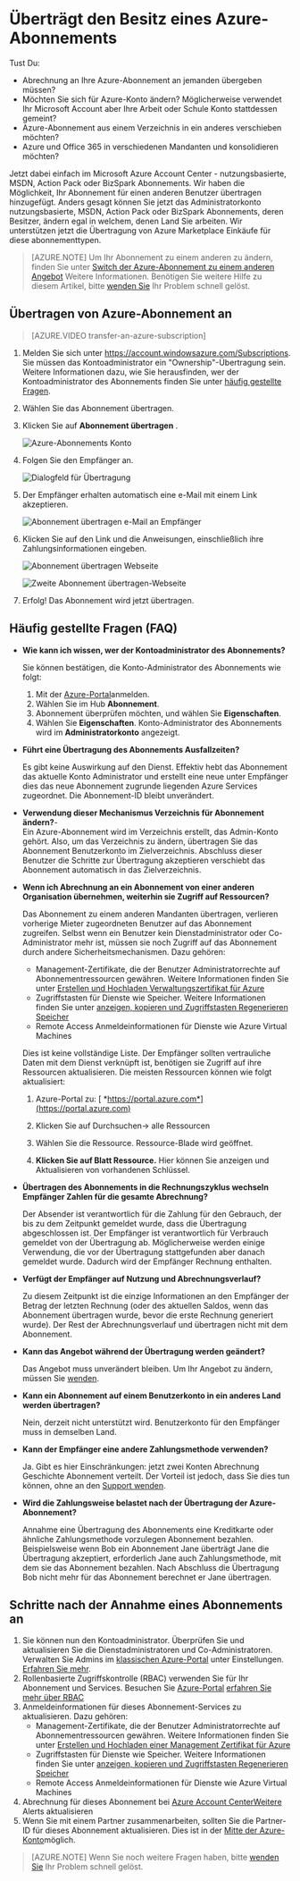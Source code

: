 <properties
   pageTitle="Überträgt den Besitz der Azure-Abonnement | Microsoft Azure"
   description="Übertragen von Azure-Abonnement zu einem anderen Benutzer einige häufig gestellte Fragen (FAQ) über den Prozess"
   services=""
   documentationCenter=""
   authors="genlin"
   manager="stevenpo"
   editor=""
   tags="billing,top-support-issue"/>

<tags
   ms.service="billing"
   ms.workload="na"
   ms.tgt_pltfrm="na"
   ms.devlang="na"
   ms.topic="article"
   ms.date="10/10/2016"
   ms.author="genli"/>

# <a name="transferring-ownership-of-an-azure-subscription"></a>Überträgt den Besitz eines Azure-Abonnements

Tust Du:

- Abrechnung an Ihre Azure-Abonnement an jemanden übergeben müssen?
- Möchten Sie sich für Azure-Konto ändern? Möglicherweise verwendet Ihr Microsoft Account aber Ihre Arbeit oder Schule Konto stattdessen gemeint?
- Azure-Abonnement aus einem Verzeichnis in ein anderes verschieben möchten?
- Azure und Office 365 in verschiedenen Mandanten und konsolidieren möchten?

Jetzt dabei einfach im Microsoft Azure Account Center - nutzungsbasierte, MSDN, Action Pack oder BizSpark Abonnements.  Wir haben die Möglichkeit, Ihr Abonnement für einen anderen Benutzer übertragen hinzugefügt. Anders gesagt können Sie jetzt das Administratorkonto nutzungsbasierte, MSDN, Action Pack oder BizSpark Abonnements, deren Besitzer, ändern egal in welchem, denen Land Sie arbeiten. Wir unterstützen jetzt die Übertragung von Azure Marketplace Einkäufe für diese abonnementtypen.

> [AZURE.NOTE] Um Ihr Abonnement zu einem anderen zu ändern, finden Sie unter [Switch der Azure-Abonnement zu einem anderen Angebot](billing-how-to-switch-azure-offer.md) Weitere Informationen. Benötigen Sie weitere Hilfe zu diesem Artikel, bitte [wenden Sie](https://portal.azure.com/?#blade/Microsoft_Azure_Support/HelpAndSupportBlade) Ihr Problem schnell gelöst.

## <a name="how-to-transfer-ownership-of-an-azure-subscription"></a>Übertragen von Azure-Abonnement an

> [AZURE.VIDEO transfer-an-azure-subscription]

1.  Melden Sie sich unter <https://account.windowsazure.com/Subscriptions>. Sie müssen das Kontoadministrator ein "Ownership"-Übertragung sein. Weitere Informationen dazu, wie Sie herausfinden, wer der Kontoadministrator des Abonnements finden Sie unter [häufig gestellte Fragen](#faq).

2.  Wählen Sie das Abonnement übertragen.

3.  Klicken Sie auf **Abonnement übertragen** .

    ![Azure-Abonnements Konto](./media/billing-subscription-transfer/image1.png)

4.  Folgen Sie den Empfänger an.

    ![Dialogfeld für Übertragung](./media/billing-subscription-transfer/image2.PNG)

5.  Der Empfänger erhalten automatisch eine e-Mail mit einem Link akzeptieren.

    ![Abonnement übertragen e-Mail an Empfänger](./media/billing-subscription-transfer/image3.png)

6.  Klicken Sie auf den Link und die Anweisungen, einschließlich ihre Zahlungsinformationen eingeben.

    ![Abonnement übertragen Webseite](./media/billing-subscription-transfer/image4.png)

    ![Zweite Abonnement übertragen-Webseite](./media/billing-subscription-transfer/image5.png)

7. Erfolg! Das Abonnement wird jetzt übertragen.

<a id="faq"></a>
## <a name="frequently-asked-questions-faq"></a>Häufig gestellte Fragen (FAQ)

-   **Wie kann ich wissen, wer der Kontoadministrator des Abonnements?**

    Sie können bestätigen, die Konto-Administrator des Abonnements wie folgt:

    1. Mit der [Azure-Portal](https://portal.azure.com)anmelden.
    2. Wählen Sie im Hub **Abonnement**.
    3. Abonnement überprüfen möchten, und wählen Sie **Eigenschaften**.
    4. Wählen Sie **Eigenschaften**. Konto-Administrator des Abonnements wird im **Administratorkonto** angezeigt.  

-   **Führt eine Übertragung des Abonnements Ausfallzeiten?**

    Es gibt keine Auswirkung auf den Dienst. Effektiv hebt das Abonnement das aktuelle Konto Administrator und erstellt eine neue unter Empfänger dies das neue Abonnement zugrunde liegenden Azure Services zugeordnet. Die Abonnement-ID bleibt unverändert.

-   **Verwendung dieser Mechanismus Verzeichnis für Abonnement ändern?**-   
    Ein Azure-Abonnement wird im Verzeichnis erstellt, das Admin-Konto gehört. Also, um das Verzeichnis zu ändern, übertragen Sie das Abonnement Benutzerkonto im Zielverzeichnis. Abschluss dieser Benutzer die Schritte zur Übertragung akzeptieren verschiebt das Abonnement automatisch in das Zielverzeichnis.

-   **Wenn ich Abrechnung an ein Abonnement von einer anderen Organisation übernehmen, weiterhin sie Zugriff auf Ressourcen?**

    Das Abonnement zu einem anderen Mandanten übertragen, verlieren vorherige Mieter zugeordneten Benutzer auf das Abonnement zugreifen. Selbst wenn ein Benutzer kein Dienstadministrator oder Co-Administrator mehr ist, müssen sie noch Zugriff auf das Abonnement durch andere Sicherheitsmechanismen. Dazu gehören:
    - Management-Zertifikate, die der Benutzer Administratorrechte auf Abonnementressourcen gewähren. Weitere Informationen finden Sie unter [Erstellen und Hochladen Verwaltungszertifikat für Azure](https://msdn.microsoft.com/library/azure/gg551722.aspx)
    -   Zugriffstasten für Dienste wie Speicher. Weitere Informationen finden Sie unter [anzeigen, kopieren und Zugriffstasten Regenerieren Speicher](storage-create-storage-account.md#view-copy-and-regenerate-storage-access-keys)
    -   Remote Access Anmeldeinformationen für Dienste wie Azure Virtual Machines

    Dies ist keine vollständige Liste. Der Empfänger sollten vertrauliche Daten mit dem Dienst verknüpft ist, benötigen sie Zugriff auf ihre Ressourcen aktualisieren. Die meisten Ressourcen können wie folgt aktualisiert:

    1.   Azure-Portal zu: [ *https://portal.azure.com*](https://portal.azure.com)

    2.    Klicken Sie auf Durchsuchen-&gt; alle Ressourcen

    3.    Wählen Sie die Ressource. Ressource-Blade wird geöffnet.

    4.    **Klicken Sie auf Blatt Ressource.** Hier können Sie anzeigen und Aktualisieren von vorhandenen Schlüssel.


-   **Übertragen des Abonnements in die Rechnungszyklus wechseln Empfänger Zahlen für die gesamte Abrechnung?**

    Der Absender ist verantwortlich für die Zahlung für den Gebrauch, der bis zu dem Zeitpunkt gemeldet wurde, dass die Übertragung abgeschlossen ist. Der Empfänger ist verantwortlich für Verbrauch gemeldet von der Übertragung ab. Möglicherweise werden einige Verwendung, die vor der Übertragung stattgefunden aber danach gemeldet wurde. Dadurch wird der Empfänger Rechnung enthalten.

-   **Verfügt der Empfänger auf Nutzung und Abrechnungsverlauf?**

    Zu diesem Zeitpunkt ist die einzige Informationen an den Empfänger der Betrag der letzten Rechnung (oder des aktuellen Saldos, wenn das Abonnement übertragen wurde, bevor die erste Rechnung generiert wurde). Der Rest der Abrechnungsverlauf und übertragen nicht mit dem Abonnement.

-   **Kann das Angebot während der Übertragung werden geändert?**

    Das Angebot muss unverändert bleiben. Um Ihr Angebot zu ändern, müssen Sie [wenden](http://go.microsoft.com/fwlink/?LinkID=619338).

-   **Kann ein Abonnement auf einem Benutzerkonto in ein anderes Land werden übertragen?**

    Nein, derzeit nicht unterstützt wird. Benutzerkonto für den Empfänger muss in demselben Land.

-   **Kann der Empfänger eine andere Zahlungsmethode verwenden?**

    Ja. Gibt es hier Einschränkungen: jetzt zwei Konten Abrechnung Geschichte Abonnement verteilt. Der Vorteil ist jedoch, dass Sie dies tun können, ohne an den [Support wenden](http://go.microsoft.com/fwlink/?LinkID=619338).

-   **Wird die Zahlungsweise belastet nach der Übertragung der Azure-Abonnement?**

    Annahme eine Übertragung des Abonnements eine Kreditkarte oder ähnliche Zahlungsmethode vorzulegen Abonnement bezahlen. Beispielsweise wenn Bob ein Abonnement Jane überträgt Jane die Übertragung akzeptiert, erforderlich Jane auch Zahlungsmethode, mit dem sie das Abonnement bezahlen. Nach Abschluss die Übertragung Bob nicht mehr für das Abonnement berechnet er Jane übertragen.

## <a name="next-steps-after-accepting-ownership-of-a-subscription"></a>Schritte nach der Annahme eines Abonnements an

1. Sie können nun den Kontoadministrator. Überprüfen Sie und aktualisieren Sie die Dienstadministratoren und Co-Administratoren. Verwalten Sie Admins im [klassischen Azure-Portal](https://manage.windowsazure.com) unter Einstellungen. [Erfahren Sie mehr](http://go.microsoft.com/fwlink/?LinkID=533293).
2. Rollenbasierte Zugriffskontrolle (RBAC) verwenden Sie für Ihr Abonnement und Services. Besuchen Sie [Azure-Portal](https://portal.azure.com) [erfahren Sie mehr über RBAC](http://go.microsoft.com/fwlink/?LinkID=544802)
3. Anmeldeinformationen für dieses Abonnement-Services zu aktualisieren. Dazu gehören:
    - Management-Zertifikate, die der Benutzer Administratorrechte auf Abonnementressourcen gewähren. Weitere Informationen finden Sie unter [Erstellen und Hochladen einer Management Zertifikat für Azure](https://msdn.microsoft.com/library/azure/gg551722.aspx)
    -   Zugriffstasten für Dienste wie Speicher. Weitere Informationen finden Sie unter [anzeigen, kopieren und Zugriffstasten Regenerieren Speicher](storage-create-storage-account.md#view-copy-and-regenerate-storage-access-keys)
    -   Remote Access Anmeldeinformationen für Dienste wie Azure Virtual Machines
4. Abrechnung für dieses Abonnement bei [Azure Account Center](https://account.windowsazure.com/Subscriptions)[Weitere](http://go.microsoft.com/fwlink/?LinkID=533292) Alerts aktualisieren  
5.  Wenn Sie mit einem Partner zusammenarbeiten, sollten Sie die Partner-ID für dieses Abonnement aktualisieren. Dies ist in der [Mitte der Azure-Konto](https://account.windowsazure.com/Subscriptions)möglich.

> [AZURE.NOTE] Wenn Sie noch weitere Fragen haben, bitte [wenden Sie](https://portal.azure.com/?#blade/Microsoft_Azure_Support/HelpAndSupportBlade) Ihr Problem schnell gelöst.

